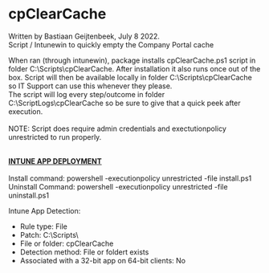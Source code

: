 # cpClearCache
Written by Bastiaan Geijtenbeek, July 8 2022. <br />
Script / Intunewin to quickly empty the Company Portal cache

When ran (through intunewin), package installs cpClearCache.ps1 script in folder C:\Scripts\cpClearCache\. After installation it also runs once out of the box.
Script will then be available locally in folder C:\Scripts\cpClearCache so IT Support can use this whenever they please.<br />
The script will log every step/outcome in folder C:\ScriptLogs\cpClearCache so be sure to give that a quick peek after execution. <br /><br />
NOTE: Script does require admin credentials and exectutionpolicy unrestricted to run properly.<br /><br />

<ins>**INTUNE APP DEPLOYMENT**</ins> <br /> <br />
Install command: powershell -executionpolicy unrestricted -file install.ps1 <br />
Uninstall Command: powershell -executionpolicy unrestricted -file uninstall.ps1 <br />

Intune App Detection: 
- Rule type: File
- Patch: C:\Scripts\
- File or folder: cpClearCache	
- Detection method: File or foldert exists
- Associated with a 32-bit app on 64-bit clients: No
